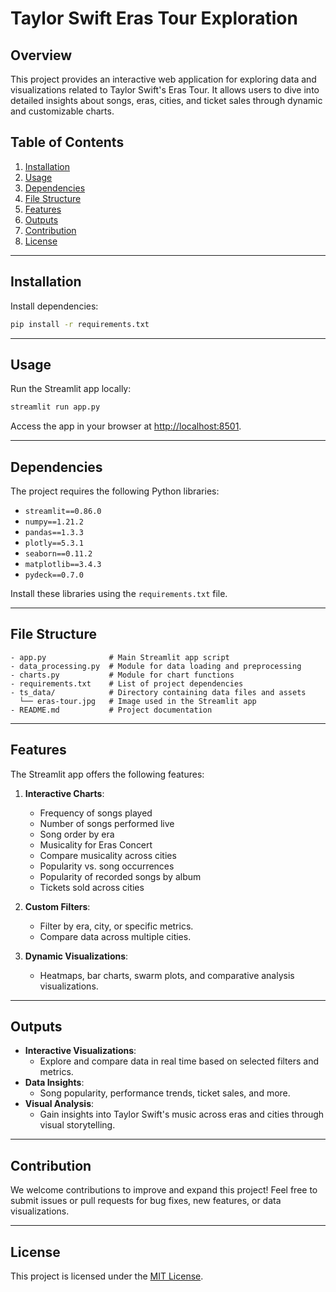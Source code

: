 # Taylor Swift Eras Tour Exploration

## Overview

This project provides an interactive web application for exploring data and visualizations related to Taylor Swift's Eras Tour. It allows users to dive into detailed insights about songs, eras, cities, and ticket sales through dynamic and customizable charts.

## Table of Contents

1. [Installation](#installation)
2. [Usage](#usage)
3. [Dependencies](#dependencies)
4. [File Structure](#file-structure)
5. [Features](#features)
6. [Outputs](#outputs)
7. [Contribution](#contribution)
8. [License](#license)

---

## Installation

Install dependencies:

```bash
pip install -r requirements.txt
```

---

## Usage

Run the Streamlit app locally:

```bash
streamlit run app.py
```

Access the app in your browser at [http://localhost:8501](http://localhost:8501).

---

## Dependencies

The project requires the following Python libraries:

- `streamlit==0.86.0`
- `numpy==1.21.2`
- `pandas==1.3.3`
- `plotly==5.3.1`
- `seaborn==0.11.2`
- `matplotlib==3.4.3`
- `pydeck==0.7.0`

Install these libraries using the `requirements.txt` file.

---

## File Structure

```plaintext
- app.py              # Main Streamlit app script
- data_processing.py  # Module for data loading and preprocessing
- charts.py           # Module for chart functions
- requirements.txt    # List of project dependencies
- ts_data/            # Directory containing data files and assets
  └── eras-tour.jpg   # Image used in the Streamlit app
- README.md           # Project documentation
```

---

## Features

The Streamlit app offers the following features:

1. **Interactive Charts**: 
   - Frequency of songs played
   - Number of songs performed live
   - Song order by era
   - Musicality for Eras Concert
   - Compare musicality across cities
   - Popularity vs. song occurrences
   - Popularity of recorded songs by album
   - Tickets sold across cities

2. **Custom Filters**:
   - Filter by era, city, or specific metrics.
   - Compare data across multiple cities.

3. **Dynamic Visualizations**:
   - Heatmaps, bar charts, swarm plots, and comparative analysis visualizations.

---

## Outputs

- **Interactive Visualizations**:
  - Explore and compare data in real time based on selected filters and metrics.
- **Data Insights**:
  - Song popularity, performance trends, ticket sales, and more.
- **Visual Analysis**:
  - Gain insights into Taylor Swift's music across eras and cities through visual storytelling.

---

## Contribution

We welcome contributions to improve and expand this project! Feel free to submit issues or pull requests for bug fixes, new features, or data visualizations.

---

## License

This project is licensed under the [MIT License](https://github.com/SanjanaJairam/Eras-Tour/blob/main/LICENSE).


